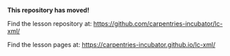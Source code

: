 **This repository has moved!**

Find the lesson repository at: https://github.com/carpentries-incubator/lc-xml/

Find the lesson pages at: https://carpentries-incubator.github.io/lc-xml/
